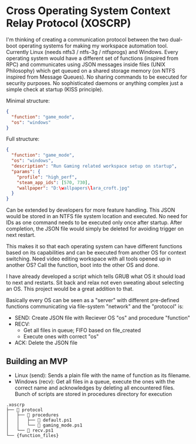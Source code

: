 # Cross Operating System Context Relay Protocol (XOSCRP)

I'm thinking of creating a communication protocol between the two dual-boot operating systems for making my workspace automation tool.
Currently Linux (needs ntfs3 / ntfs-3g / ntfsprogs) and Windows.
Every operating system would have a different set of functions (inspired from RPC) and communicates using JSON messages inside files (UNIX Philosophy) which get queued on a shared storage memory (on NTFS inspired from Message Queues).
No sharing commands to be executed for security purposes. No sophisticated daemons or anything complex just a simple check at startup (KISS principle).

Minimal structure:

```json
{
  "function": "game_mode",
  "os": "windows"
}
```

Full structure:

```json
{
  "function": "game_mode",
  "os": "windows",
  "description": "Run Gaming related workspace setup on startup",
  "params": {
    "profile": "high_perf",
    "steam_app_ids": [570, 730],
    "wallpaper": "D:\wallpapers\lara_croft.jpg"
  }
}
```

Can be extended by developers for more feature handling. This JSON would be stored in an NTFS file system location and executed. No need for IDs as one command needs to be executed only once after startup. After completion, the JSON file would simply be deleted for avoiding trigger on next restart.

This makes it so that each operating system can have different functions based on its capabilities and can be executed from another OS for context switching. Need video editing workspace with all tools opened up in another OS? Call the function, boot into the other OS and done.

I have already developed a script which tells GRUB what OS it should load to next and restarts. Sit back and relax not even sweating about selecting an OS. This project would be a great addition to that.

Basically every OS can be seen as a "server" with different pre-defined functions communicating via file-system "network" and the "protocol" is:

- SEND: Create JSON file with Reciever OS "os" and procedure "function"
- RECV:
  - Get all files in queue; FIFO based on file_created
  - Execute ones with correct "os"
- ACK: Delete the JSON file

## Building an MVP

- Linux (send): Sends a plain file with the name of function as its filename.
- Windows (recv): Get all files in a queue, execute the ones with the correct name and acknowledges by deleting all encountered files.
Bunch of scripts are stored in procedures directory for execution

```
.xoscrp
├──  protocol
│   ├──  procedures
│   │   ├──  default.ps1
│   │   └──  gaming_mode.ps1
│   └──  recv.ps1
└── {function_files}
```
